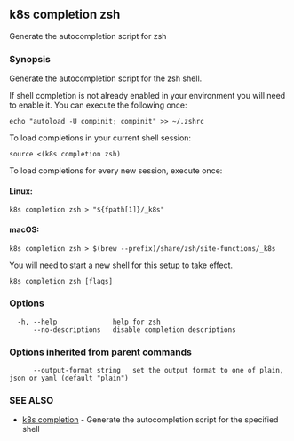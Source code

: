 ## k8s completion zsh

Generate the autocompletion script for zsh

### Synopsis

Generate the autocompletion script for the zsh shell.

If shell completion is not already enabled in your environment you will need
to enable it.  You can execute the following once:

	echo "autoload -U compinit; compinit" >> ~/.zshrc

To load completions in your current shell session:

	source <(k8s completion zsh)

To load completions for every new session, execute once:

#### Linux:

	k8s completion zsh > "${fpath[1]}/_k8s"

#### macOS:

	k8s completion zsh > $(brew --prefix)/share/zsh/site-functions/_k8s

You will need to start a new shell for this setup to take effect.


```
k8s completion zsh [flags]
```

### Options

```
  -h, --help              help for zsh
      --no-descriptions   disable completion descriptions
```

### Options inherited from parent commands

```
      --output-format string   set the output format to one of plain, json or yaml (default "plain")
```

### SEE ALSO

* [k8s completion](k8s_completion.md)	 - Generate the autocompletion script for the specified shell

